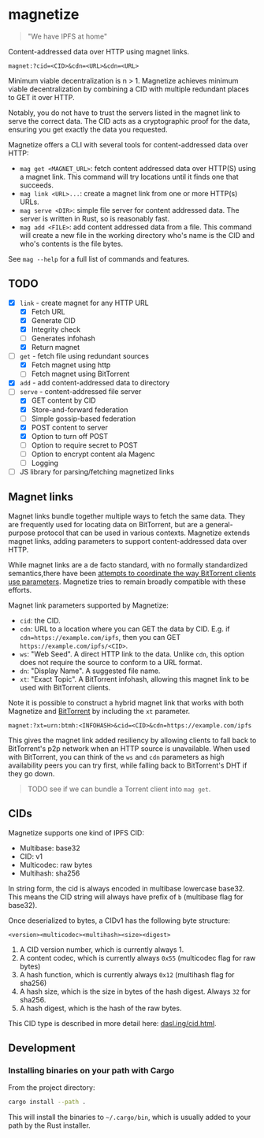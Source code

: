 # magnetize

> "We have IPFS at home"

Content-addressed data over HTTP using magnet links.

```url
magnet:?cid=<CID>&cdn=<URL>&cdn=<URL>
```

Minimum viable decentralization is n > 1. Magnetize achieves minimum viable decentralization by combining a CID with multiple redundant places to GET it over HTTP.

Notably, you do not have to trust the servers listed in the magnet link to serve the correct data. The CID acts as a cryptographic proof for the data, ensuring you get exactly the data you requested.

Magnetize offers a CLI with several tools for content-addressed data over HTTP:

- `mag get <MAGNET_URL>`: fetch content addressed data over HTTP(S) using a magnet link. This command will try locations until it finds one that succeeds.
- `mag link <URL>...`: create a magnet link from one or more HTTP(s) URLs.
- `mag serve <DIR>`: simple file server for content addressed data. The server is written in Rust, so is reasonably fast.
- `mag add <FILE>`: add content addressed data from a file. This command will create a new file in the working directory who's name is the CID and who's contents is the file bytes.

See `mag --help` for a full list of commands and features.

## TODO

- [x] `link` - create magnet for any HTTP URL
  - [x] Fetch URL
  - [x] Generate CID
  - [x] Integrity check
  - [ ] Generates infohash
  - [x] Return magnet
- [ ] `get` - fetch file using redundant sources
  - [x] Fetch magnet using http
  - [ ] Fetch magnet using BitTorrent
- [x] `add` - add content-addressed data to directory
- [ ] `serve` - content-addressed file server
  - [x] GET content by CID
  - [x] Store-and-forward federation
  - [ ] Simple gossip-based federation
  - [x] POST content to server
  - [x] Option to turn off POST
  - [ ] Option to require secret to POST
  - [ ] Option to encrypt content ala Magenc
  - [ ] Logging
-  [ ] JS library for parsing/fetching magnetized links

## Magnet links

Magnet links bundle together multiple ways to fetch the same data. They are frequently used for locating data on BitTorrent, but are a general-purpose protocol that can be used in various contexts. Magnetize extends magnet links, adding parameters to support content-addressed data over HTTP.

While magnet links are a de facto standard, with no formally standardized semantics,there have been [attempts to coordinate the way BitTorrent clients use parameters](https://wiki.theory.org/BitTorrent_Magnet-URI_Webseeding). Magnetize tries to remain broadly compatible with these efforts.

Magnet link parameters supported by Magnetize:

- `cid`: the CID.
- `cdn`: URL to a location where you can GET the data by CID. E.g. if `cdn=https://example.com/ipfs`, then you can GET `https://example.com/ipfs/<CID>`.
- `ws`: "Web Seed". A direct HTTP link to the data. Unlike `cdn`, this option does not require the source to conform to a URL format.
- `dn`: "Display Name". A suggested file name.
- `xt`: "Exact Topic". A BitTorrent infohash, allowing this magnet link to be used with BitTorrent clients.

Note it is possible to construct a hybrid magnet link that works with both Magnetize and [BitTorrent](https://blog.libtorrent.org/2020/09/bittorrent-v2/) by including the `xt` parameter.

```url
magnet:?xt=urn:btmh:<INFOHASH>&cid=<CID>&cdn=https://example.com/ipfs
```

This gives the magnet link added resiliency by allowing clients to fall back to BitTorrent's p2p network when an HTTP source is unavailable. When used with BitTorrent, you can think of the `ws` and `cdn` parameters as high availability peers you can try first, while falling back to BitTorrent's DHT if they go down.

> TODO see if we can bundle a Torrent client into `mag get`.

## CIDs

Magnetize supports one kind of IPFS CID:

- Multibase: base32
- CID: v1
- Multicodec: raw bytes
- Multihash: sha256

In string form, the cid is always encoded in multibase lowercase base32. This means the CID string will always have prefix of `b` (multibase flag for base32).

Once deserialized to bytes, a CIDv1 has the following byte structure:

```
<version><multicodec><multihash><size><digest>
```

1. A CID version number, which is currently always 1.
2. A content codec, which is currently always `0x55` (multicodec flag for raw bytes)
3. A hash function, which is currently always `0x12` (multihash flag for sha256)
4. A hash size, which is the size in bytes of the hash digest. Always `32` for sha256.
5. A hash digest, which is the hash of the raw bytes.

This CID type is described in more detail here: [dasl.ing/cid.html](https://dasl.ing/cid.html).

## Development

### Installing binaries on your path with Cargo

From the project directory:

```bash
cargo install --path .
```

This will install the binaries to `~/.cargo/bin`, which is usually added to your path by the Rust installer.
